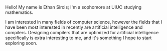 Hello! My name is Ethan Sirois; I'm a sophomore at UIUC studying mathematics. 

I am interested in many fields of computer science, however the fields that I have been most interested in recently are artificial intelligence and compilers. Designing compilers that are optimized for artificial intelligence specifically is extra interesting to me, and it's something I hope to start exploring soon.
